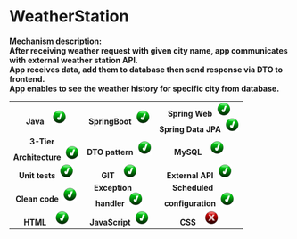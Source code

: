 # WeatherStation
<B>Mechanism description:<br>
After receiving weather request with given city name, app communicates with external weather station API.<br>
App receives data, add them to database then send response via DTO to frontend.<br>
App enables to see the weather history for specific city from database.
  
<table align="center">
  <tr align="center">
    <td>Java&nbsp&nbsp&nbsp&nbsp<img alt="Done" src="https://github.com/Pawel-Iskra/Media/blob/master/Done.png"
        width="25" height="25"></a></td>
    <td>SpringBoot&nbsp&nbsp<img alt="Done" src="https://github.com/Pawel-Iskra/Media/blob/master/Done.png"
        width=25" height="25"></a></td>
    <td>Spring Web&nbsp&nbsp<img alt="Done" src="https://github.com/Pawel-Iskra/Media/blob/master/Done.png"
        width=25" height="25"></a>
        <br>Spring Data JPA&nbsp&nbsp<img alt="Done" src="https://github.com/Pawel-Iskra/Media/blob/master/Done.png"
        width=25" height="25"></a>
    </td>
  </tr>
  
  <tr align="center">
    <td>3-Tier&nbsp&nbsp&nbsp&nbsp<br>Architecture&nbsp&nbsp<img alt="Done" src="https://github.com/Pawel-Iskra/Media/blob/master/Done.png"
        width=25" height="25"></a>
    </td>
    <td>DTO pattern&nbsp&nbsp<img alt="Done" src="https://github.com/Pawel-Iskra/Media/blob/master/Done.png"
        width=25" height="25"></a>
    </td>
    <td>MySQL&nbsp&nbsp&nbsp&nbsp<img alt="Done" src="https://github.com/Pawel-Iskra/Media/blob/master/Done.png"
        width="25" height="25"></a>
    </td>
  </tr>
  
  <tr align="center">
    <td>Unit tests&nbsp&nbsp<img alt="Done" src="https://github.com/Pawel-Iskra/Media/blob/master/Done.png"
        width=25" height="25"></a>
    </td>
    <td>GIT&nbsp&nbsp&nbsp&nbsp<img alt="Done" src="https://github.com/Pawel-Iskra/Media/blob/master/Done.png"
        width=25" height="25"></a>
    </td>
    <td>External API&nbsp&nbsp<img alt="Done" src="https://github.com/Pawel-Iskra/Media/blob/master/Done.png"
        width=25" height="25"></a>
    </td>
  </tr>
  
  <tr align="center">
    <td>Clean code&nbsp&nbsp<img alt="Done" src="https://github.com/Pawel-Iskra/Media/blob/master/Done.png"
        width=25" height="25"></a>
    </td>
    <td>Exception&nbsp&nbsp&nbsp&nbsp&nbsp&nbsp<br>handler&nbsp&nbsp<img alt="Done" src="https://github.com/Pawel-Iskra/Media/blob/master/Done.png"
        width=25" height="25"></a>
    </td> 
    <td>Scheduled&nbsp&nbsp&nbsp&nbsp&nbsp&nbsp<br>configuration&nbsp&nbsp<img alt="Done" src="https://github.com/Pawel-Iskra/Media/blob/master/Done.png"
        width=25" height="25"></a>
    </td>  
  </tr>
  
  <tr align="center">
    <td>HTML&nbsp&nbsp&nbsp&nbsp<img alt="Done" src="https://github.com/Pawel-Iskra/Media/blob/master/Done.png"
        width=25" height="25"></a>
    </td>
    <td>JavaScript&nbsp&nbsp<img alt="Done" src="https://github.com/Pawel-Iskra/Media/blob/master/Done.png"
        width=25" height="25"></a>
    </td> 
    <td>CSS&nbsp&nbsp&nbsp&nbsp<img alt="Done" src="https://github.com/Pawel-Iskra/Media/blob/master/Done%20not.png"
        width=25" height="25"></a>
    </td>  
  </tr>
  
</table>  
</B>

